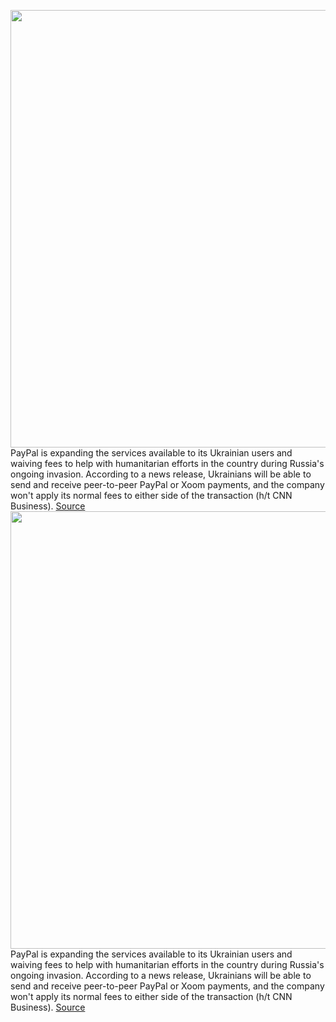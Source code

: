 <img src='https://cdn.vox-cdn.com/thumbor/i0MZk6cJejjoPIvkM1vxxOsJBYk=/0x0:2040x1360/1200x800/filters:focal(857x517:1183x843)/cdn.vox-cdn.com/uploads/chorus_image/image/70642240/acastro_180410_1777_payapl_0002.0.jpg' width='700px' /><br/>
PayPal is expanding the services available to its Ukrainian users and waiving fees to help with humanitarian efforts in the country during Russia's ongoing invasion. According to a news release, Ukrainians will be able to send and receive peer-to-peer PayPal or Xoom payments, and the company won't apply its normal fees to either side of the transaction (h/t CNN Business).
<a href='https://www.theverge.com/2022/3/18/22984917/paypal-ukraine-transfers-fees-reduced-russia-digital-ministry'> Source <a/><img src='https://cdn.vox-cdn.com/thumbor/i0MZk6cJejjoPIvkM1vxxOsJBYk=/0x0:2040x1360/1200x800/filters:focal(857x517:1183x843)/cdn.vox-cdn.com/uploads/chorus_image/image/70642240/acastro_180410_1777_payapl_0002.0.jpg' width='700px' /><br/>
PayPal is expanding the services available to its Ukrainian users and waiving fees to help with humanitarian efforts in the country during Russia's ongoing invasion. According to a news release, Ukrainians will be able to send and receive peer-to-peer PayPal or Xoom payments, and the company won't apply its normal fees to either side of the transaction (h/t CNN Business).
<a href='https://www.theverge.com/2022/3/18/22984917/paypal-ukraine-transfers-fees-reduced-russia-digital-ministry'> Source <a/>
